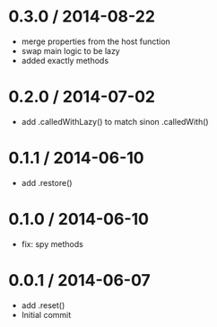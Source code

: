 
0.3.0 / 2014-08-22
==================
 
 * merge properties from the host function
 * swap main logic to be lazy
 * added exactly methods

0.2.0 / 2014-07-02
==================

 * add .calledWithLazy() to match sinon .calledWith()

0.1.1 / 2014-06-10
==================

 * add .restore()

0.1.0 / 2014-06-10
==================

 * fix: spy methods

0.0.1 / 2014-06-07
==================

 * add .reset()
 * Initial commit
